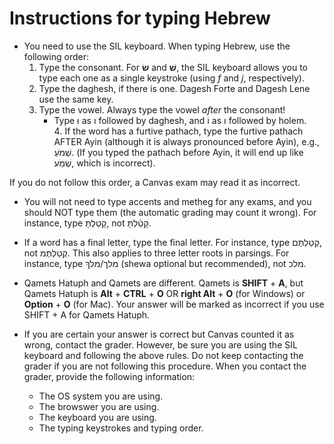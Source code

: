 # Instructions for typing Hebrew

- You need to use the SIL keyboard. When typing Hebrew, use the following order:
  1. Type the consonant. For **שׂ** and **שׁ**, the SIL keyboard allows you to type each one as a single keystroke (using *f* and *j*, respectively).
  2. Type the daghesh, if there is one. Dagesh Forte and Dagesh Lene use the same key.
  3. Type the vowel. Always type the vowel *after* the consonant!
     - Type וּ as ו followed by daghesh, and וֹ as ו followed by holem.  
  4‫.‬ If the word has a furtive pathach, type the furtive pathach AFTER Ayin (although it is always pronounced before Ayin), e.g., שְׁמֹעַ. (If you typed the pathach before Ayin, it will end up like שְׁמַֹע, which is incorrect).‬‬‬

If you do not follow this order, a Canvas exam may read it as incorrect.

- You will not need to type accents and metheg for any exams, and you should NOT type them (the automatic grading may count it wrong). For instance, type קָטַלְתָּ, not קָטַ֫לְתָּ.

- If a word has a final letter, type the final letter. For instance, type קְטַלְתֶּם, not קְטַלְתֶּמ. This also applies to three letter roots in parsings. For instance, type מלך‫/‬מלךְ (shewa optional but recommended), not מלכ.‬‬‬

- Qamets Hatuph and Qamets are different. Qamets is **SHIFT** + **A**, but Qamets Hatuph is **Alt** + **CTRL** + **O** OR **right Alt** + **O** (for Windows) or **Option** + **O** (for Mac). Your answer will be marked as incorrect if you use SHIFT + A for Qamets Hatuph.

- If you are certain your answer is correct but Canvas counted it as wrong, contact the grader. However, be sure you are using the SIL keyboard and following the above rules. Do not keep contacting the grader if you are not following this procedure. When you contact the grader, provide the following information:
  - The OS system you are using.
  - The browswer you are using.
  - The keyboard you are using.
  - The typing keystrokes and typing order.
